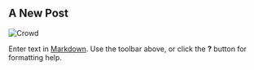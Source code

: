 ## A New Post

![Crowd]({{site.baseurl}}/images/Crowd.JPG)


Enter text in [Markdown](http://daringfireball.net/projects/markdown/). Use the toolbar above, or click the **?** button for formatting help.
